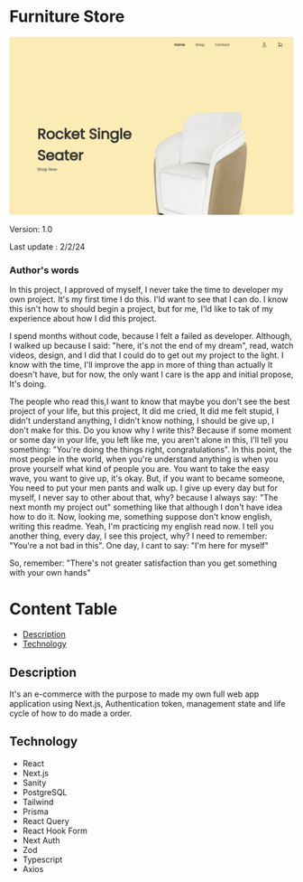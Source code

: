 # Furniture Store
![banner image](/public/img.png)

Version: 1.0

Last update : 2/2/24

### Author's words

In this project, I approved of myself, I never take the time to developer my own project. It's my first time I do this. I'ld  want to see that I can do. I know this isn't how to should begin a project, but for me, I'ld  like to tak of my experience about how I did this project. 

I spend months without code, because I felt a failed as developer. Although, I walked up because I said: "here, it's not the end of my dream", read, watch videos, design, and I did that I could do to get out my project to the light. I know with the time, I'll improve the app in more of thing than actually It doesn't have, but for now, the only want I care is the app and initial propose, It's doing. 

The people who read this,I want to know that maybe you don't see the best project of your life, but this project, It did me cried, It did me felt stupid, I didn't understand anything, I didn't know nothing, I should be give up, I don't make for this. Do you know why I write this? Because if some moment or some day in your life, you left like me, you aren't alone in this, I'll tell you something: "You're doing the things right, congratulations". In this point, the most people in the world, when you're understand anything is when you prove yourself what kind of people you are. You want to take the easy wave, you want to give up, it's okay. But, if you want to became someone, You need to put your men pants and walk up. I give up every day but for myself, I never say to other about that, why? because I always say: "The next month my project out" something like that although I don't have idea how to do it. Now, looking me, something suppose don't know english, writing this readme. Yeah, I'm practicing my english read now. I tell you another thing, every day, I see this project, why? I need to remember: "You're a not bad in this". One day, I cant to say: "I'm here for myself"

So, remember: "There's not greater satisfaction than you get something with your own hands"

# Content Table
* [Description](#description)
* [Technology](#technology)

## Description
It's an e-commerce with the purpose to made my own full web app application using Next.js, Authentication token, management state and life cycle of how to do made a order. 


## Technology
* React
* Next.js
* Sanity
* PostgreSQL
* Tailwind
* Prisma
* React Query
* React Hook Form
* Next Auth
* Zod
* Typescript
* Axios
